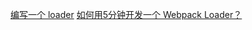 [编写一个 loader](https://www.webpackjs.com/contribute/writing-a-loader/)
[如何用5分钟开发一个 Webpack Loader？](https://developer.51cto.com/art/202010/630379.htm)